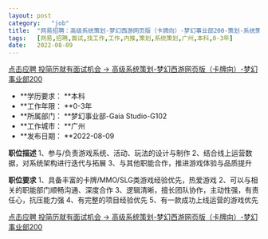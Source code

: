 ```yaml
---
layout:	post
category:	"job"
title:	"网易招聘：高级系统策划-梦幻西游网页版（卡牌向）-梦幻事业部200-策划-系统策划-广州本科0-3年"
tags:	[网易,招聘,面试,找工作,工作,内推,策划,系统策划,广州,本科,0-3年]
date:	2022-08-09
---
```


[点击应聘 投简历就有面试机会 -> 高级系统策划-梦幻西游网页版（卡牌向）-梦幻事业部200](http://mobile.bole.netease.com/bole/boleDetail?id=41545&employeeId=346f03c3cda5f04c&key=all)



- **学历要求： **本科
- **工作年限： **0-3年
- **所属部门： **梦幻事业部-Gaia Studio-G102
- **工作城市： **广州
- **发布日期： **2022-08-09



**职位描述**
1、参与/负责游戏系统、活动、玩法的设计与制作
2、结合线上运营数据，对系统架构进行迭代与拓展
3、与其他职能合作，推进游戏体验与品质提升



**职位要求**
1、具备丰富的卡牌/MMO/SLG类游戏经验优先，热爱游戏
2、可以与相关的职能部门顺畅沟通、深度合作
3、逻辑清晰，擅长团队协作，主动性强，有责任心，抗压能力强
4、有完整的项目经验优先
5、有一款成功上线运营的游戏优先



[点击应聘 投简历就有面试机会 -> 高级系统策划-梦幻西游网页版（卡牌向）-梦幻事业部200](http://mobile.bole.netease.com/bole/boleDetail?id=41545&employeeId=346f03c3cda5f04c&key=all)